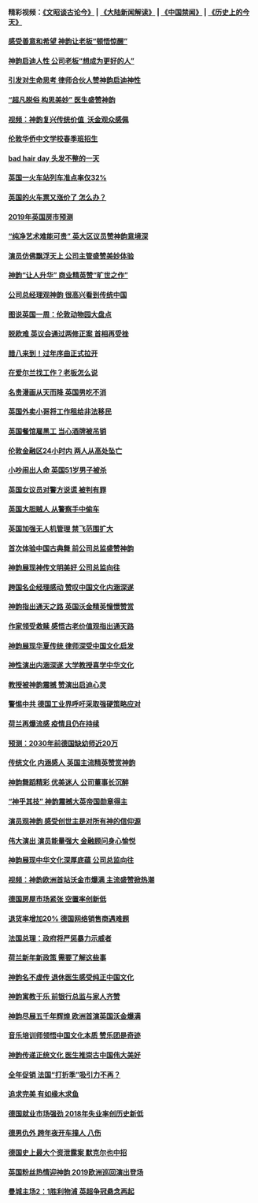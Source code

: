 #### 精彩视频：[《文昭谈古论今》](https://github.com/gfw-breaker/wenzhao/blob/master/README.md?t=01130630) | [《大陆新闻解读》](https://github.com/gfw-breaker/ntdtv-comedy/blob/master/README.md?t=01130630) | [《中国禁闻》](https://github.com/gfw-breaker/ntdtv-news/blob/master/README.md?t=01130630) | [《历史上的今天》](https://github.com/gfw-breaker/today-in-history/blob/master/README.md?t=01130630) 

#### [感受善意和希望 神韵让老板“顿悟惊醒”](../pages/nsc974/n10971444.md?t=01130630) 

#### [神韵启迪人性 公司老板“想成为更好的人”](../pages/nsc974/n10971424.md?t=01130630) 

#### [引发对生命思考 律师合伙人赞神韵启迪神性](../pages/nsc974/n10971151.md?t=01130630) 

#### [“超凡脱俗 构思美妙” 医生盛赞神韵](../pages/nsc974/n10971122.md?t=01130630) 

#### [视频：神韵复兴传统价值  沃金观众感佩](../pages/nsc974/n10970961.md?t=01130630) 

#### [伦敦华侨中文学校春季班招生](../pages/nsc974/n10970785.md?t=01130630) 

#### [bad hair day 头发不整的一天](../pages/nsc974/n10970780.md?t=01130630) 

#### [英国一火车站列车准点率仅32%](../pages/nsc974/n10970775.md?t=01130630) 

#### [英国的火车票又涨价了 怎么办？](../pages/nsc974/n10970766.md?t=01130630) 

#### [2019年英国房市预测](../pages/nsc974/n10970729.md?t=01130630) 

#### [“纯净艺术难能可贵” 英大区议员赞神韵意境深](../pages/nsc974/n10970162.md?t=01130630) 

#### [演员仿佛飘浮天上 公司主管盛赞美妙体验](../pages/nsc974/n10969882.md?t=01130630) 

#### [神韵“让人升华” 商业精英赞“旷世之作”](../pages/nsc974/n10969860.md?t=01130630) 

#### [公司总经理观神韵 很高兴看到传统中国](../pages/nsc974/n10969730.md?t=01130630) 

#### [图说英国一周：伦敦动物园大盘点](../pages/nsc974/n10969365.md?t=01130630) 

#### [脱欧难 英议会通过两修正案 首相再受挫](../pages/nsc974/n10968468.md?t=01130630) 

#### [腊八来到！过年序曲正式拉开](../pages/nsc974/n10968649.md?t=01130630) 

#### [在爱尔兰找工作？老板怎么说](../pages/nsc974/n10968555.md?t=01130630) 

#### [名贵漫画从天而降 英国男吃不消](../pages/nsc974/n10968559.md?t=01130630) 

#### [英国外卖小哥将工作租给非法移民](../pages/nsc974/n10968548.md?t=01130630) 

#### [英国餐馆雇黑工 当心酒牌被吊销](../pages/nsc974/n10968537.md?t=01130630) 

#### [伦敦金融区24小时内 两人从高处坠亡](../pages/nsc974/n10968533.md?t=01130630) 

#### [小吵闹出人命 英国51岁男子被杀](../pages/nsc974/n10968526.md?t=01130630) 

#### [英国女议员对警方说谎 被判有罪](../pages/nsc974/n10968517.md?t=01130630) 

#### [英国大胆贼人 从警察手中偷车](../pages/nsc974/n10968489.md?t=01130630) 

#### [英国加强无人机管理 禁飞范围扩大](../pages/nsc974/n10968473.md?t=01130630) 

#### [首次体验中国古典舞 前公司总监盛赞神韵](../pages/nsc974/n10967619.md?t=01130630) 

#### [神韵展现神传文明美好 公司总监向往](../pages/nsc974/n10967402.md?t=01130630) 

#### [跨国名企经理感动 赞叹中国文化内涵深遂](../pages/nsc974/n10967396.md?t=01130630) 

#### [神韵指出通天之路 英国沃金精英憧憬赞赏](../pages/nsc974/n10967254.md?t=01130630) 

#### [作家领受救赎 感悟古老价值观指出通天路](../pages/nsc974/n10967056.md?t=01130630) 

#### [神韵展现华夏传统 律师深受中国文化启发](../pages/nsc974/n10966824.md?t=01130630) 

#### [神性演出内涵深遂 大学教授喜学中华文化](../pages/nsc974/n10966804.md?t=01130630) 

#### [教授被神韵震撼 赞演出启迪心灵](../pages/nsc974/n10966792.md?t=01130630) 

#### [警惕中共 德国工业界呼吁采取强硬策略应对](../pages/nsc974/n10966701.md?t=01130630) 

#### [荷兰再爆流感 疫情且仍在持续](../pages/nsc974/n10965996.md?t=01130630) 

#### [预测：2030年前德国缺幼师近20万](../pages/nsc974/n10965934.md?t=01130630) 

#### [传统文化 内涵感人 英国主流精英赞赏神韵](../pages/nsc974/n10965374.md?t=01130630) 

#### [神韵舞蹈精彩 优美迷人 公司董事长沉醉](../pages/nsc974/n10965237.md?t=01130630) 

#### [“神乎其技” 神韵震撼大英帝国勋章得主](../pages/nsc974/n10964718.md?t=01130630) 

#### [演员观神韵 感受创世主是对所有神的信仰源](../pages/nsc974/n10964931.md?t=01130630) 

#### [伟大演出 演员能量强大 金融顾问身心愉悦](../pages/nsc974/n10964616.md?t=01130630) 

#### [神韵展现中华文化深厚底蕴 公司总监向往](../pages/nsc974/n10964581.md?t=01130630) 

#### [视频：神韵欧洲首站沃金市爆满 主流盛赞掀热潮](../pages/nsc974/n10964483.md?t=01130630) 

#### [德国房屋市场紧张 空置率创新低](../pages/nsc974/n10964397.md?t=01130630) 

#### [退货率增加20% 德国网络销售商遇难题](../pages/nsc974/n10964456.md?t=01130630) 

#### [法国总理：政府将严惩暴力示威者](../pages/nsc974/n10963993.md?t=01130630) 

#### [荷兰新年新政策 需要了解这些事](../pages/nsc974/n10963965.md?t=01130630) 

#### [神韵名不虚传 退休医生感受纯正中国文化](../pages/nsc974/n10962905.md?t=01130630) 

#### [神韵寓教于乐 前银行总监与家人齐赞](../pages/nsc974/n10962993.md?t=01130630) 

#### [神韵尽展五千年辉煌 欧洲首演英国沃金爆满](../pages/nsc974/n10962683.md?t=01130630) 

#### [音乐培训师领悟中国文化本质 赞乐团是奇迹](../pages/nsc974/n10962443.md?t=01130630) 

#### [神韵传递正统文化 医生推崇古中国伟大美好](../pages/nsc974/n10962397.md?t=01130630) 

#### [全年促销 法国“打折季”吸引力不再？](../pages/nsc974/n10961553.md?t=01130630) 

#### [追求完美 有如缘木求鱼](../pages/nsc974/n10962255.md?t=01130630) 

#### [德国就业市场强劲 2018年失业率创历史新低](../pages/nsc974/n10961491.md?t=01130630) 

#### [德男仇外 跨年夜开车撞人 八伤](../pages/nsc974/n10961367.md?t=01130630) 

#### [德国史上最大个资泄露案 默克尔也中招](../pages/nsc974/n10960100.md?t=01130630) 

#### [英国粉丝热情迎神韵 2019欧洲巡回演出登场](../pages/nsc974/n10958683.md?t=01130630) 

#### [曼城主场2：1胜利物浦 英超争冠悬念再起](../pages/nsc974/n10954843.md?t=01130630) 

